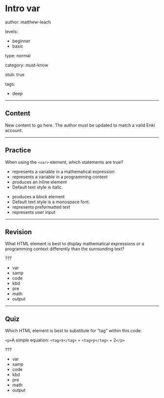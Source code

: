 # Intro var
author: matthew-leach

levels:
  - beginner
  - basic

type: normal

category: must-know

stub: true


tags:
  - deep


---
## Content

New content to go here. The author must be updated to match a valid Enki account.

---
## Practice

When using the `<var>` element, which statements are true?

+ represents a variable in a mathematical expression
+ represents a variable in a programming context
+ produces an inline element
+ Default text style is italic. 
- produces a block element
- Default text style is a monospace font. 
- represents preformatted text
- represents user input

---
## Revision

What HTML element is best to display mathematical expressions or a programming context differently than the surrounding text?

???

* var
* samp
* code
* kbd
* pre
* math
* output

---
## Quiz

Which HTML element is best to substitute for "tag" within this code:  

`<p>`A simple equation: `<tag>`x`</tag>` = `<tag>`y`</tag>` + 2`</p>`

???

* var
* samp
* code
* kbd
* pre
* math
* output
